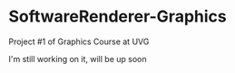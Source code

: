 # SoftwareRenderer-Graphics
Project #1 of Graphics Course at UVG 
<p>I'm still working on it, will be up soon</p>
